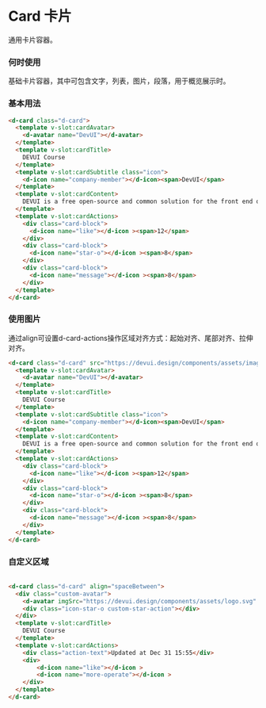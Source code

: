 # Card 卡片

通用卡片容器。

### 何时使用

基础卡片容器，其中可包含文字，列表，图片，段落，用于概览展示时。


### 基本用法

<d-card class="d-card">
  <template v-slot:cardAvatar>
    <d-avatar name="DevUI"></d-avatar>
  </template>
  <template v-slot:cardTitle>
    DEVUI Course
  </template>
  <template v-slot:cardSubtitle class="icon">
    <d-icon name="company-member"></d-icon><span>DevUI</span>
  </template>
  <template v-slot:cardContent>
    DEVUI is a free open-source and common solution for the front end of enterprise mid- and back-end products. Its design values are basedon...
  </template>
  <template v-slot:cardActions>
    <div class="card-block">
      <d-icon name="like"></d-icon ><span>12</span>
    </div>
    <div class="card-block">
      <d-icon name="star-o"></d-icon ><span>8</span>
    </div>
    <div class="card-block">
      <d-icon name="message"></d-icon ><span>8</span>
    </div>
  </template>
</d-card>

```html
<d-card class="d-card">
  <template v-slot:cardAvatar>
    <d-avatar name="DevUI"></d-avatar>
  </template>
  <template v-slot:cardTitle>
    DEVUI Course
  </template>
  <template v-slot:cardSubtitle class="icon">
    <d-icon name="company-member"></d-icon><span>DevUI</span>
  </template>
  <template v-slot:cardContent>
    DEVUI is a free open-source and common solution for the front end of enterprise mid- and back-end products. Its design values are basedon...
  </template>
  <template v-slot:cardActions>
    <div class="card-block">
      <d-icon name="like"></d-icon ><span>12</span>
    </div>
    <div class="card-block">
      <d-icon name="star-o"></d-icon ><span>8</span>
    </div>
    <div class="card-block">
      <d-icon name="message"></d-icon ><span>8</span>
    </div>
  </template>
</d-card>
```

### 使用图片

通过align可设置d-card-actions操作区域对齐方式：起始对齐、尾部对齐、拉伸对齐。

<d-card class="d-card" src="https://devui.design/components/assets/image1.png">
  <template v-slot:cardAvatar>
    <d-avatar name="DevUI"></d-avatar>
  </template>
  <template v-slot:cardTitle>
    DEVUI Course
  </template>
  <template v-slot:cardSubtitle class="icon">
    <d-icon name="company-member"></d-icon><span>DevUI</span>
  </template>
  <template v-slot:cardContent>
    DEVUI is a free open-source and common solution for the front end of enterprise mid- and back-end products. Its design values are basedon...
  </template>
  <template v-slot:cardActions>
    <div class="card-block">
      <d-icon name="like"></d-icon ><span>12</span>
    </div>
    <div class="card-block">
      <d-icon name="star-o"></d-icon ><span>8</span>
    </div>
    <div class="card-block">
      <d-icon name="message"></d-icon ><span>8</span>
    </div>
  </template>
</d-card>

```html
<d-card class="d-card" src="https://devui.design/components/assets/image1.png">
  <template v-slot:cardAvatar>
    <d-avatar name="DevUI"></d-avatar>
  </template>
  <template v-slot:cardTitle>
    DEVUI Course
  </template>
  <template v-slot:cardSubtitle class="icon">
    <d-icon name="company-member"></d-icon><span>DevUI</span>
  </template>
  <template v-slot:cardContent>
    DEVUI is a free open-source and common solution for the front end of enterprise mid- and back-end products. Its design values are basedon...
  </template>
  <template v-slot:cardActions>
    <div class="card-block">
      <d-icon name="like"></d-icon ><span>12</span>
    </div>
    <div class="card-block">
      <d-icon name="star-o"></d-icon ><span>8</span>
    </div>
    <div class="card-block">
      <d-icon name="message"></d-icon ><span>8</span>
    </div>
  </template>
</d-card>
```

### 自定义区域

<d-card class="d-card" align="spaceBetween">
  <div class="custom-avatar">
    <d-avatar imgSrc="https://devui.design/components/assets/logo.svg" width=48 height=48 isRound="false"></d-avatar>
    <div class="icon-star-o custom-star-action"></div>
  </div>
  <template v-slot:cardTitle>
    DEVUI Course
  </template>
  <template v-slot:cardActions>
    <div class="action-text">Updated at Dec 31 15:55</div>
    <div>
        <d-icon name="like"></d-icon >
        <d-icon name="more-operate"></d-icon >
    </div>
  </template>
</d-card>

```html
<d-card class="d-card" align="spaceBetween">
  <div class="custom-avatar">
    <d-avatar imgSrc="https://devui.design/components/assets/logo.svg" width=48 height=48 isRound="false"></d-avatar>
    <div class="icon-star-o custom-star-action"></div>
  </div>
  <template v-slot:cardTitle>
    DEVUI Course
  </template>
  <template v-slot:cardActions>
    <div class="action-text">Updated at Dec 31 15:55</div>
    <div>
        <d-icon name="like"></d-icon >
        <d-icon name="more-operate"></d-icon >
    </div>
  </template>
</d-card>
```
<style lang="scss">
@import '@devui-design/icons/icomoon/devui-icon.css';
.icon {
  cursor: pointer;
  font-size: 16px;
  margin-right: 8px;
  vertical-align: middle;
}

.icon + span {
  vertical-align: middle;
}

.card-block {
  margin-right: 16px;
  i{
    cursor: pointer;
    font-size: 16px;
    margin-right: 8px;
    vertical-align: middle;
  }
  i + span {
    vertical-align: middle;
  }
}

.d-card {
  cursor: pointer;
  transition:
    box-shadow .3s cubic-bezier(.645,.045,.355,1),
    transform .3s cubic-bezier(.645,.045,.355,1);

  &:hover {
    box-shadow: 0 4px 16px 0 rgba(0,0,0,.1);
    transform: translateY(-5px);
  }
}

.card-container {
  width: 350px;
}
img {
  max-width: none;
}


.action-text {
  color: #8a8e99;
}
.custom-avatar {
  display: flex;
  justify-content: space-between;
  margin-bottom: 16px;

  .custom-star-action {
    font-size: 20px;
    cursor: pointer;
  }
}
</style>